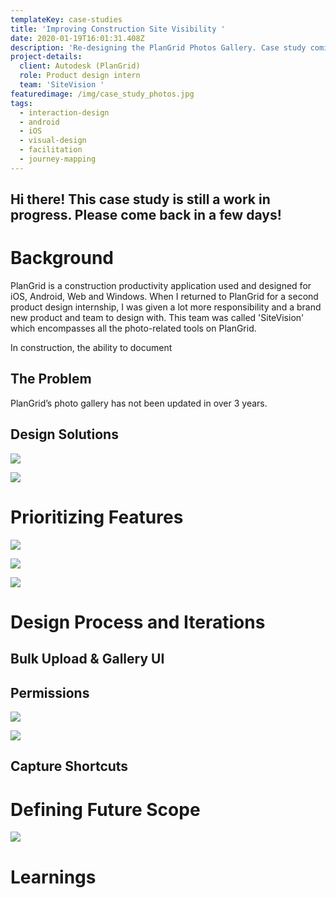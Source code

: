 ```yaml
---
templateKey: case-studies
title: 'Improving Construction Site Visibility '
date: 2020-01-19T16:01:31.408Z
description: 'Re-designing the PlanGrid Photos Gallery. Case study coming soon! '
project-details:
  client: Autodesk (PlanGrid)
  role: Product design intern
  team: 'SiteVision '
featuredimage: /img/case_study_photos.jpg
tags:
  - interaction-design
  - android
  - iOS
  - visual-design
  - facilitation
  - journey-mapping
---
```

## Hi there! This case study is still a work in progress. Please come back in a few days!

# Background

PlanGrid is a construction productivity application used and designed for iOS, Android, Web and Windows. When I returned to PlanGrid for a second product design internship, I was given a lot more responsibility and a brand new product and team to design with. This team was called 'SiteVision' which encompasses all the photo-related tools on PlanGrid.

In construction, the ability to document 

## The Problem

PlanGrid’s photo gallery has not been updated in over 3 years. 

<insert old photo gallery images here>

## Design Solutions

![](/img/bulk_upload_web.gif)

![](/img/bulk_upload_web.jpg)

# Prioritizing Features

![](/img/user_journey_mapping_session.jpg)

![](/img/journey_map_-v1-1-.png)

![](/img/diwya-co-op-shareout-1.png)

# Design Process and Iterations

## Bulk Upload & Gallery UI

## Permissions

![](/img/diwya-co-op-shareout-4-1.png)

![](/img/diwya-co-op-shareout-5-1.png)

## Capture Shortcuts

# 

# Defining Future Scope

![](/img/sketching_session.jpg)

# Learnings
